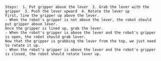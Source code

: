 
    Steps:  1. Put gripper above the lever  2. Grab the lever with the gripper  3. Push the lever upward  4. Rotate the lever up
    First, line the gripper up above the lever.
    - When the robot's gripper is not above the lever, the robot should put gripper above lever.
    Once the gripper is lined up, grab the lever.
    - When the robot's gripper is above the lever and the robot's gripper is open, the robot should grab lever.
    Now that the gripper is grabbing the lever from the top, we just need to rotate it up.
    - When the robot's gripper is above the lever and the robot's gripper is closed, the robot should rotate lever up.